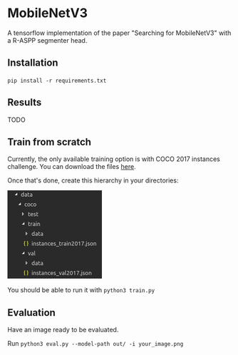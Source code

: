 # MobileNetV3

A tensorflow implementation of the paper "Searching for MobileNetV3" with a R-ASPP segmenter head.

## Installation

`pip install -r requirements.txt`

## Results

TODO

## Train from scratch

Currently, the only available training option is with COCO 2017 instances challenge. You can download the files [here](http://cocodataset.org/#download).

Once that's done, create this hierarchy in your directories:

![Directories](images/directories.png)

You should be able to run it with `python3 train.py`

## Evaluation

Have an image ready to be evaluated.

Run `python3 eval.py --model-path out/ -i your_image.png`
